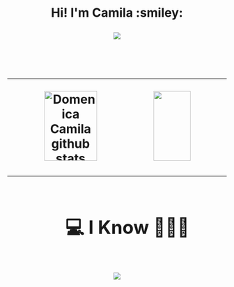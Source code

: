 <h1 align="center"><b>Hi! I'm Camila :smiley: </b>

<!--- animated presentation -->
<p align="center">
  <a href="https://github.com/DenverCoder1/readme-typing-svg"><img src="https://readme-typing-svg.herokuapp.com?font=Time+New+Roman&color=cyan&size=25&center=true&vCenter=true&width=600&height=100&lines=Domenica+Camila+Sanchez;++;Software-Student,;Love+to+learn+..<3"></a>
</p>

<br>


<hr>

<!-- Estados Git -->
<div align="center">  
  <img width="49%" height="160px" src="https://github-readme-stats.vercel.app/api?username=Dsmcamila&show_icons=true&count_private=true&hide_border=true&title_color=9932CC&icon_color=9932CC&text_color=c9d1d9&bg_color=0d1117" alt="Domenica Camila github stats" /> 
  <img width="41%" height="160px" src="https://github-readme-stats.vercel.app/api/top-langs/?username=Dsmcamila&layout=compact&hide_border=true&title_color=9932CC&text_color=EE82EE&bg_color=0d1117" />
</div>

<hr>
 

<!--h1 without bottom border-->
<div id="user-content-toc">
  <ul align="center">
    <summary><h2 style="display: inline-block">  💻 I Know 👨🏻‍💻 </h2></summary>
  </ul>
</div>
<!--tech stack icons-->
<p align="center">
  <a href="https://skillicons.dev">
    <img src="https://skillicons.dev/icons?i=git,cpp,discord,github,idea,java,vscode,postgres&perline=14" />
  </a>
</p>


